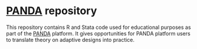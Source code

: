 # [PANDA](https://panda.shef.ac.uk/) repository

This repository contains R and Stata code used for educational purposes as part of the [PANDA](https://panda.shef.ac.uk/) platform. It gives opportunities for PANDA platform users to translate theory on adaptive designs into practice. 
